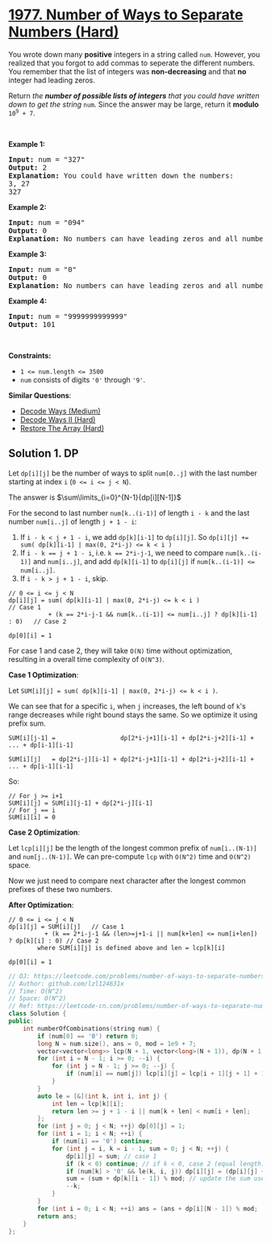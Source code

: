 # [1977. Number of Ways to Separate Numbers (Hard)](https://leetcode.com/problems/number-of-ways-to-separate-numbers/)

<p>You wrote down many <strong>positive</strong> integers in a string called <code>num</code>. However, you realized that you forgot to add commas to seperate the different numbers. You remember that the list of integers was <strong>non-decreasing</strong> and that <strong>no</strong> integer had leading zeros.</p>

<p>Return <em>the <strong>number of possible lists of integers</strong> that you could have written down to get the string </em><code>num</code>. Since the answer may be large, return it <strong>modulo</strong> <code>10<sup>9</sup> + 7</code>.</p>

<p>&nbsp;</p>
<p><strong>Example 1:</strong></p>

<pre><strong>Input:</strong> num = "327"
<strong>Output:</strong> 2
<strong>Explanation:</strong>&nbsp;You could have written down the numbers:
3, 27
327
</pre>

<p><strong>Example 2:</strong></p>

<pre><strong>Input:</strong> num = "094"
<strong>Output:</strong> 0
<strong>Explanation:</strong>&nbsp;No numbers can have leading zeros and all numbers must be positive.
</pre>

<p><strong>Example 3:</strong></p>

<pre><strong>Input:</strong> num = "0"
<strong>Output:</strong> 0
<strong>Explanation:</strong>&nbsp;No numbers can have leading zeros and all numbers must be positive.
</pre>

<p><strong>Example 4:</strong></p>

<pre><strong>Input:</strong> num = "9999999999999"
<strong>Output:</strong> 101
</pre>

<p>&nbsp;</p>
<p><strong>Constraints:</strong></p>

<ul>
	<li><code>1 &lt;= num.length &lt;= 3500</code></li>
	<li><code>num</code> consists of digits <code>'0'</code> through <code>'9'</code>.</li>
</ul>


**Similar Questions**:
* [Decode Ways (Medium)](https://leetcode.com/problems/decode-ways/)
* [Decode Ways II (Hard)](https://leetcode.com/problems/decode-ways-ii/)
* [Restore The Array (Hard)](https://leetcode.com/problems/restore-the-array/)

## Solution 1. DP

Let `dp[i][j]` be the number of ways to split `num[0..j]` with the last number starting at index `i` (`0 <= i <= j < N`). 

The answer is $\sum\limits_{i=0}^{N-1}{dp[i][N-1]}$

For the second to last number `num[k..(i-1)]` of length `i - k` and the last number `num[i..j]` of length `j + 1 - i`:

1. If `i - k < j + 1 - i`, we add `dp[k][i-1]` to `dp[i][j]`. So `dp[i][j] += sum( dp[k][i-1] | max(0, 2*i-j) <= k < i )`
2. If `i - k == j + 1 - i`, i.e. `k == 2*i-j-1`, we need to compare `num[k..(i-1)]` and `num[i..j]`, and add `dp[k][i-1]` to `dp[i][j]` if `num[k..(i-1)] <= num[i..j]`.
3. If `i - k > j + 1 - i`, skip.

```
// 0 <= i <= j < N
dp[i][j] = sum( dp[k][i-1] | max(0, 2*i-j) <= k < i )                        // Case 1
           + (k == 2*i-j-1 && num[k..(i-1)] <= num[i..j] ? dp[k][i-1] : 0)   // Case 2

dp[0][i] = 1 
```

For case 1 and case 2, they will take `O(N)` time without optimization, resulting in a overall time complexity of `O(N^3)`.

**Case 1 Optimization**:

Let `SUM[i][j] = sum( dp[k][i-1] | max(0, 2*i-j) <= k < i )`. 

We can see that for a specific `i`, when `j` increases, the left bound of `k`'s range decreases while right bound stays the same. So we optimize it using prefix sum.

```
SUM[i][j-1] =                  dp[2*i-j+1][i-1] + dp[2*i-j+2][i-1] + ... + dp[i-1][i-1]

SUM[i][j]   = dp[2*i-j][i-1] + dp[2*i-j+1][i-1] + dp[2*i-j+2][i-1] + ... + dp[i-1][i-1]
```

So:

```
// For j >= i+1
SUM[i][j] = SUM[i][j-1] + dp[2*i-j][i-1]
// For j == i
SUM[i][i] = 0
```

**Case 2 Optimization**:

Let `lcp[i][j]` be the length of the longest common prefix of `num[i..(N-1)]` and `num[j..(N-1)]`. We can pre-compute `lcp` with `O(N^2)` time and `O(N^2)` space.

Now we just need to compare next character after the longest common prefixes of these two numbers.

**After Optimization**:

```
// 0 <= i <= j < N
dp[i][j] = SUM[i][j]   // Case 1
          + (k == 2*i-j-1 && (len>=j+1-i || num[k+len] <= num[i+len]) ? dp[k][i] : 0) // Case 2
        where SUM[i][j] is defined above and len = lcp[k][i]

dp[0][i] = 1 
```

```cpp
// OJ: https://leetcode.com/problems/number-of-ways-to-separate-numbers/
// Author: github.com/lzl124631x
// Time: O(N^2)
// Space: O(N^2)
// Ref: https://leetcode-cn.com/problems/number-of-ways-to-separate-numbers/solution/yu-chu-li-dong-tai-gui-hua-by-endlessche-7am2/
class Solution {
public:
    int numberOfCombinations(string num) {
        if (num[0] == '0') return 0;
        long N = num.size(), ans = 0, mod = 1e9 + 7;
        vector<vector<long>> lcp(N + 1, vector<long>(N + 1)), dp(N + 1, vector<long>(N + 1));
        for (int i = N - 1; i >= 0; --i) {
            for (int j = N - 1; j >= 0; --j) {
                if (num[i] == num[j]) lcp[i][j] = lcp[i + 1][j + 1] + 1;
            }
        }
        auto le = [&](int k, int i, int j) {
            int len = lcp[k][i];
            return len >= j + 1 - i || num[k + len] < num[i + len];
        };
        for (int j = 0; j < N; ++j) dp[0][j] = 1;
        for (int i = 1; i < N; ++i) {
            if (num[i] == '0') continue;
            for (int j = i, k = i - 1, sum = 0; j < N; ++j) {
                dp[i][j] = sum; // case 1
                if (k < 0) continue; // if k < 0, case 2 (equal length) is invalid but we still need to continue to handle case 1, so we should use `continue` here.
                if (num[k] > '0' && le(k, i, j)) dp[i][j] = (dp[i][j] + dp[k][i - 1]) % mod; // case 2
                sum = (sum + dp[k][i - 1]) % mod; // update the sum used in case 1.
                --k;
            }
        }
        for (int i = 0; i < N; ++i) ans = (ans + dp[i][N - 1]) % mod;
        return ans;
    }
};
```